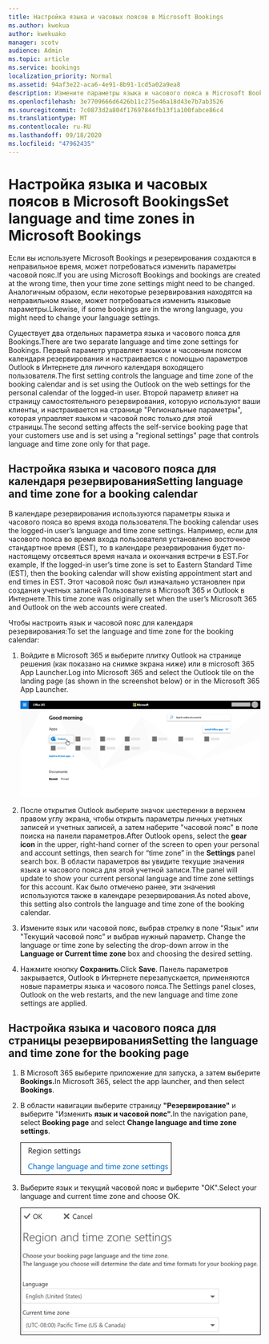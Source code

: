 ```yaml
---
title: Настройка языка и часовых поясов в Microsoft Bookings
ms.author: kwekua
author: kwekuako
manager: scotv
audience: Admin
ms.topic: article
ms.service: bookings
localization_priority: Normal
ms.assetid: 94af3e22-aca6-4e91-8b91-1cd5a02a9ea8
description: Измените параметры языка и часового пояса в Microsoft Bookings. Если резервирования создаются в неправильное время, bookings может быть настроен для неправильного часовой пояс.
ms.openlocfilehash: 3e7709666d6426b11c275e46a18d43e7b7ab3526
ms.sourcegitcommit: 7c0873d2a804f17697844fb13f1a100fabce86c4
ms.translationtype: MT
ms.contentlocale: ru-RU
ms.lasthandoff: 09/18/2020
ms.locfileid: "47962435"
---
```

# <a name="set-language-and-time-zones-in-microsoft-bookings"></a><span data-ttu-id="5876a-104">Настройка языка и часовых поясов в Microsoft Bookings</span><span class="sxs-lookup"><span data-stu-id="5876a-104">Set language and time zones in Microsoft Bookings</span></span>

<span data-ttu-id="5876a-105">Если вы используете Microsoft Bookings и резервирования создаются в неправильное время, может потребоваться изменить параметры часовой пояс.</span><span class="sxs-lookup"><span data-stu-id="5876a-105">If you are using Microsoft Bookings and bookings are created at the wrong time, then your time zone settings might need to be changed.</span></span> <span data-ttu-id="5876a-106">Аналогичным образом, если некоторые резервирования находятся на неправильном языке, может потребоваться изменить языковые параметры.</span><span class="sxs-lookup"><span data-stu-id="5876a-106">Likewise, if some bookings are in the wrong language, you might need to change your language settings.</span></span>

<span data-ttu-id="5876a-107">Существует два отдельных параметра языка и часового пояса для Bookings.</span><span class="sxs-lookup"><span data-stu-id="5876a-107">There are two separate language and time zone settings for Bookings.</span></span> <span data-ttu-id="5876a-108">Первый параметр управляет языком и часовным поясом календаря резервирования и настраивается с помощью параметров Outlook в Интернете для личного календаря воходящего пользователя.</span><span class="sxs-lookup"><span data-stu-id="5876a-108">The first setting controls the language and time zone of the booking calendar and is set using the Outlook on the web settings for the personal calendar of the logged-in user.</span></span> <span data-ttu-id="5876a-109">Второй параметр влияет на страницу самостоятельного резервирования, которую используют ваши клиенты, и настраивается на странице "Региональные параметры", которая управляет языком и часовой пояс только для этой страницы.</span><span class="sxs-lookup"><span data-stu-id="5876a-109">The second setting affects the self-service booking page that your customers use and is set using a "regional settings" page that controls language and time zone only for that page.</span></span>

## <a name="setting-language-and-time-zone-for-a-booking-calendar"></a><span data-ttu-id="5876a-110">Настройка языка и часового пояса для календаря резервирования</span><span class="sxs-lookup"><span data-stu-id="5876a-110">Setting language and time zone for a booking calendar</span></span>

<span data-ttu-id="5876a-111">В календаре резервирования используются параметры языка и часового пояса во время входа пользователя.</span><span class="sxs-lookup"><span data-stu-id="5876a-111">The booking calendar uses the logged-in user’s language and time zone settings.</span></span> <span data-ttu-id="5876a-112">Например, если для часового пояса во время входа пользователя установлено восточное стандартное время (EST), то в календаре резервирования будет по-настоящему отсвеяться время начала и окончания встречи в EST.</span><span class="sxs-lookup"><span data-stu-id="5876a-112">For example, If the logged-in user’s time zone is set to Eastern Standard Time (EST), then the booking calendar will show existing appointment start and end times in EST.</span></span> <span data-ttu-id="5876a-113">Этот часовой пояс был изначально установлен при создания учетных записей Пользователя в Microsoft 365 и Outlook в Интернете.</span><span class="sxs-lookup"><span data-stu-id="5876a-113">This time zone was originally set when the user’s Microsoft 365 and Outlook on the web accounts were created.</span></span>

<span data-ttu-id="5876a-114">Чтобы настроить язык и часовой пояс для календаря резервирования:</span><span class="sxs-lookup"><span data-stu-id="5876a-114">To set the language and time zone for the booking calendar:</span></span>

1. <span data-ttu-id="5876a-115">Войдите в Microsoft 365 и выберите плитку Outlook на странице решения (как показано на снимке экрана ниже) или в microsoft 365 App Launcher.</span><span class="sxs-lookup"><span data-stu-id="5876a-115">Log into Microsoft 365 and select the Outlook tile on the landing page (as shown in the screenshot below) or in the Microsoft 365 App Launcher.</span></span>

   ![Изображение плитки Outlook на конечной странице Microsoft 365](../media/bookings-outlook-tile.png)

1. <span data-ttu-id="5876a-117">После открытия Outlook  выберите значок шестеренки в верхнем правом углу экрана, чтобы открыть параметры личных  учетных записей и учетных записей, а затем наберите "часовой пояс" в поле поиска на панели параметров.</span><span class="sxs-lookup"><span data-stu-id="5876a-117">After Outlook opens, select the **gear icon** in the upper, right-hand corner of the screen to open your personal and account settings, then search for “time zone” in the **Settings** panel search box.</span></span> <span data-ttu-id="5876a-118">В области параметров вы увидите текущие значения языка и часового пояса для этой учетной записи.</span><span class="sxs-lookup"><span data-stu-id="5876a-118">The panel will update to show your current personal language and time zone settings for this account.</span></span> <span data-ttu-id="5876a-119">Как было отмечено ранее, эти значения используются также в календаре резервирования.</span><span class="sxs-lookup"><span data-stu-id="5876a-119">As noted above, this setting also controls the language and time zone of the booking calendar.</span></span>

1. <span data-ttu-id="5876a-120">Измените язык или часовой пояс, выбрав стрелку в поле "Язык" или "Текущий часовой пояс" и выбрав нужный параметр. </span><span class="sxs-lookup"><span data-stu-id="5876a-120">Change the language or time zone by selecting the drop-down arrow in the **Language or Current time zone** box and choosing the desired setting.</span></span>

1. <span data-ttu-id="5876a-121">Нажмите кнопку **Сохранить**.</span><span class="sxs-lookup"><span data-stu-id="5876a-121">Click **Save**.</span></span> <span data-ttu-id="5876a-122">Панель параметров закрывается, Outlook в Интернете перезапускается, применяются новые параметры языка и часового пояса.</span><span class="sxs-lookup"><span data-stu-id="5876a-122">The Settings panel closes, Outlook on the web restarts, and the new language and time zone settings are applied.</span></span>

## <a name="setting-the-language-and-time-zone-for-the-booking-page"></a><span data-ttu-id="5876a-123">Настройка языка и часового пояса для страницы резервирования</span><span class="sxs-lookup"><span data-stu-id="5876a-123">Setting the language and time zone for the booking page</span></span>

1. <span data-ttu-id="5876a-124">В Microsoft 365 выберите приложение для запуска, а затем выберите **Bookings.**</span><span class="sxs-lookup"><span data-stu-id="5876a-124">In Microsoft 365, select the app launcher, and then select **Bookings**.</span></span>

1. <span data-ttu-id="5876a-125">В области навигации выберите страницу **"Резервирование"** и выберите "Изменить **язык и часовой пояс".**</span><span class="sxs-lookup"><span data-stu-id="5876a-125">In the navigation pane, select **Booking page** and select **Change language and time zone settings**.</span></span>

   ![Screenshot: Change language and time zone settings link](../media/bookings-region-language-timezone-settings.png)

1. <span data-ttu-id="5876a-127">Выберите язык и текущий часовой пояс и выберите "ОК".</span><span class="sxs-lookup"><span data-stu-id="5876a-127">Select your language and current time zone and choose OK.</span></span>

   ![Снимок экрана: параметры языка и часового пояса](../media/bookings-region-timezone-settings.png)
